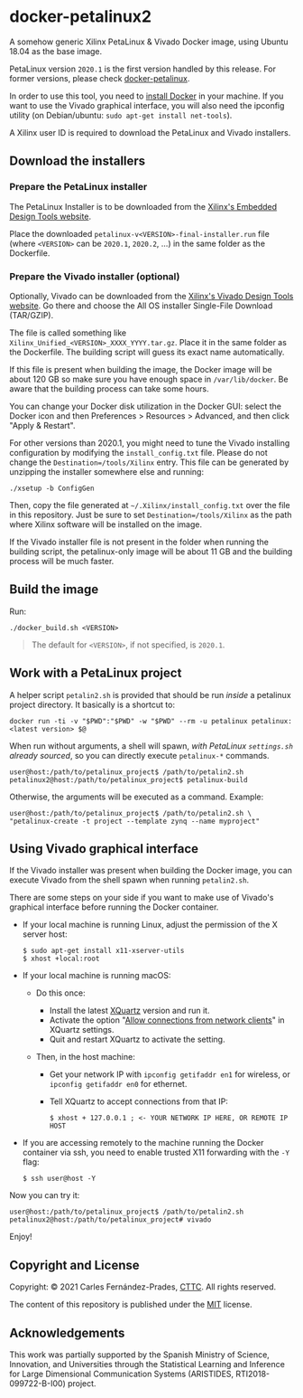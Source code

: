 <!-- prettier-ignore-start -->
[comment]: # (
SPDX-License-Identifier: MIT
)

[comment]: # (
SPDX-FileCopyrightText: 2021 Carles Fernandez-Prades <carles.fernandez@cttc.es>
)
<!-- prettier-ignore-end -->

# docker-petalinux2

A somehow generic Xilinx PetaLinux & Vivado Docker image, using Ubuntu 18.04 as
the base image.

PetaLinux version `2020.1` is the first version handled by this release. For
former versions, please check
[docker-petalinux](https://github.com/carlesfernandez/docker-petalinux).

In order to use this tool, you need to
[install Docker](https://docs.docker.com/get-docker/) in your machine. If you
want to use the Vivado graphical interface, you will also need the ipconfig
utility (on Debian/ubuntu: `sudo apt-get install net-tools`).

A Xilinx user ID is required to download the PetaLinux and Vivado installers.

## Download the installers

### Prepare the PetaLinux installer

The PetaLinux Installer is to be downloaded from the
[Xilinx's Embedded Design Tools website](https://www.xilinx.com/support/download/index.html/content/xilinx/en/downloadNav/embedded-design-tools.html).

Place the downloaded `petalinux-v<VERSION>-final-installer.run` file (where
`<VERSION>` can be `2020.1`, `2020.2`, ...) in the same folder as the
Dockerfile.

### Prepare the Vivado installer (optional)

Optionally, Vivado can be downloaded from the
[Xilinx's Vivado Design Tools website](https://www.xilinx.com/support/download/index.html/content/xilinx/en/downloadNav/vivado-design-tools.html).
Go there and choose the All OS installer Single-File Download (TAR/GZIP).

The file is called something like `Xilinx_Unified_<VERSION>_XXXX_YYYY.tar.gz`.
Place it in the same folder as the Dockerfile. The building script will guess
its exact name automatically.

If this file is present when building the image, the Docker image will be about
120 GB so make sure you have enough space in `/var/lib/docker`. Be aware that
the building process can take some hours.

You can change your Docker disk utilization in the Docker GUI: select the Docker
icon and then Preferences > Resources > Advanced, and then click "Apply &
Restart".

For other versions than 2020.1, you might need to tune the Vivado installing
configuration by modifying the `install_config.txt` file. Please do not change
the `Destination=/tools/Xilinx` entry. This file can be generated by unzipping
the installer somewhere else and running:

    ./xsetup -b ConfigGen

Then, copy the file generated at `~/.Xilinx/install_config.txt` over the file in
this repository. Just be sure to set `Destination=/tools/Xilinx` as the path
where Xilinx software will be installed on the image.

If the Vivado installer file is not present in the folder when running the
building script, the petalinux-only image will be about 11 GB and the building
process will be much faster.

## Build the image

Run:

    ./docker_build.sh <VERSION>

> The default for `<VERSION>`, if not specified, is `2020.1`.

## Work with a PetaLinux project

A helper script `petalin2.sh` is provided that should be run _inside_ a
petalinux project directory. It basically is a shortcut to:

    docker run -ti -v "$PWD":"$PWD" -w "$PWD" --rm -u petalinux petalinux:<latest version> $@

When run without arguments, a shell will spawn, _with PetaLinux `settings.sh`
already sourced_, so you can directly execute `petalinux-*` commands.

    user@host:/path/to/petalinux_project$ /path/to/petalin2.sh
    petalinux2@host:/path/to/petalinux_project$ petalinux-build

Otherwise, the arguments will be executed as a command. Example:

    user@host:/path/to/petalinux_project$ /path/to/petalin2.sh \
    "petalinux-create -t project --template zynq --name myproject"

## Using Vivado graphical interface

If the Vivado installer was present when building the Docker image, you can
execute Vivado from the shell spawn when running `petalin2.sh`.

There are some steps on your side if you want to make use of Vivado's graphical
interface before running the Docker container.

- If your local machine is running Linux, adjust the permission of the X server
  host:

      $ sudo apt-get install x11-xserver-utils
      $ xhost +local:root

- If your local machine is running macOS:

  - Do this once:

    - Install the latest [XQuartz](https://www.xquartz.org/) version and run it.
    - Activate the option
      "[Allow connections from network clients](https://blogs.oracle.com/oraclewebcentersuite/running-gui-applications-on-native-docker-containers-for-mac)"
      in XQuartz settings.
    - Quit and restart XQuartz to activate the setting.

  - Then, in the host machine:

    - Get your network IP with `ipconfig getifaddr en1` for wireless, or
      `ipconfig getifaddr en0` for ethernet.
    - Tell XQuartz to accept connections from that IP:

          $ xhost + 127.0.0.1 ; <- YOUR NETWORK IP HERE, OR REMOTE IP HOST

- If you are accessing remotely to the machine running the Docker container via
  ssh, you need to enable trusted X11 forwarding with the `-Y` flag:

      $ ssh user@host -Y

Now you can try it:

    user@host:/path/to/petalinux_project$ /path/to/petalin2.sh
    petalinux2@host:/path/to/petalinux_project# vivado

Enjoy!

## Copyright and License

Copyright: &copy; 2021 Carles Fern&aacute;ndez-Prades,
[CTTC](https://www.cttc.cat). All rights reserved.

The content of this repository is published under the [MIT](./LICENSE) license.

## Acknowledgements

This work was partially supported by the Spanish Ministry of Science,
Innovation, and Universities through the Statistical Learning and Inference for
Large Dimensional Communication Systems (ARISTIDES, RTI2018-099722-B-I00)
project.
